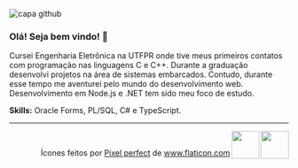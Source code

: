 ![capa github](https://github.com/mindblows/mindblows/blob/main/images/capa-gmatias.png)

### Olá! Seja bem vindo! 👋

Cursei Engenharia Eletrônica na UTFPR onde tive meus primeiros contatos com programação nas linguagens C e C++. Durante a graduação desenvolvi projetos na área de sistemas embarcados.
Contudo, durante esse tempo me aventurei pelo mundo do desenvolvimento web. Desenvolvimento em Node.js e .NET tem sido meu foco de estudo.

<b>Skills:</b> Oracle Forms, PL/SQL, C# e TypeScript. 

---
<a href="https://www.instagram.com/gmatiass/"><img width="50px" src="https://github.com/mindblows/mindblows/blob/main/images/instagram.svg" width="16" align="right"></img></a>

<a href="https://www.linkedin.com/in/gabriel-silva-5a58201a2/"><img width="50px" src="https://github.com/mindblows/mindblows/blob/main/images/linkedin.svg" width="16" align="right"></img></a><br />
<div align="right">
Ícones feitos por <a href="https://www.flaticon.com/br/autores/pixel-perfect" title="Pixel perfect">Pixel perfect</a> de <a href="https://www.flaticon.com/br/" title="Flaticon">www.flaticon.com</a>
</div>



